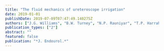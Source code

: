 ```yaml
---
title: "The fluid mechanics of ureteroscope irrigation"
date: 2019-01-01
publishDate: 2019-07-09T07:47:49.140275Z
authors: ["J.G. Williams", "B.W. Turney", "N.P. Rauniyar", "T.P. Harrah", "S.L. Waters", "D.E. Moulton"]
publication_types: ["2"]
abstract: ""
featured: false
publication: "*J. Endourol.*"
---
```


